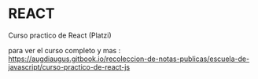 # REACT
Curso practico de React (Platzi)

para ver el curso completo y mas : https://augdiaugus.gitbook.io/recoleccion-de-notas-publicas/escuela-de-javascript/curso-practico-de-react-js
